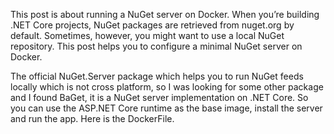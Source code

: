 This post is about running a NuGet server on Docker. When you’re building .NET Core projects, NuGet packages are retrieved from nuget.org by default. Sometimes, however, you might want to use a local NuGet repository. This post helps you to configure a minimal NuGet server on Docker.

The official NuGet.Server package which helps you to run NuGet feeds locally which is not cross platform, so I was looking for some other package and I found BaGet, it is a NuGet server implementation on .NET Core. So you can use the ASP.NET Core runtime as the base image, install the server and run the app. Here is the DockerFile.
